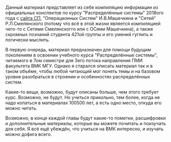 Данный материал представляет из себя компиляцию информации из официальных конспектов по курсу "Распределённые системы" 2018ого года с [сайта СП](http://sp.cmc.msu.su/courses/os/), "Операционных Систем" И.В.Машечкина и "Сетей" Р.Л.Смелянского (потому что всё в этой жизни является компиляцией чего-то с Сетями Смелянскогго или с ОСями Машечкина), а также скромных познаний студента 421ой группы и его умений гуглить и логически мыслить.

В первую очередь, материал предназначен для помощи будущим поколениям в освоении учебного курса "Распределённые системы", читаемого в 7ом семестре для 3его потока направления ПМИ факультета ВМК МГУ. Однако я старался описать материал так и в таком объёме, чтобы любой читающий мог понять темы и на базовом уровне разобраться в строении и особенностях распределённых систем. 

Какие-то вещи, возможно, будут описаны больше, чем этого требует курс. Возможно, не будут. Но учиться прикольно, тем более, когда не надо копаться в материалах 100500 лет, а есть одно место, откуда его можно читать.

Возможно, в конце каждой главы будут какие-то пометки, расшифровки и дополнительные материалы, которые вы можете почитать и поизучать для себя. Я всё ещё убеждён, что учиться на ВМК интересно, и изучать можно дофига всего.


